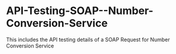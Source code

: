 # API-Testing-SOAP--Number-Conversion-Service
This includes the API testing details of a SOAP Request for Number Conversion Service
